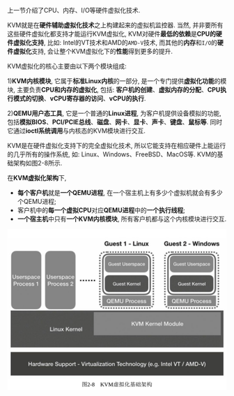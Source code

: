 上一节介绍了CPU、内存、I/O等硬件虚拟化技术. 

KVM就是在**硬件辅助虚拟化技术**之上构建起来的虚拟机监控器. 当然, 并非要所有这些硬件虚拟化都支持才能运行KVM虚拟化, KVM对硬件**最低的依赖**是**CPU的硬件虚拟化支持**, 比如: Intel的VT技术和AMD的`AMD-V`技术, 而其他的**内存**和`I/O`的**硬件虚拟化**支持, 会让整个KVM虚拟化下的**性能**得到更多的提升. 

KVM虚拟化的核心主要由以下两个模块组成: 

1)**KVM内核模块**, 它属于**标准Linux内核**的一部分, 是一个专门提供**虚拟化功能**的模块, 主要负责**CPU和内存的虚拟化**, 包括: **客户机的创建**、**虚拟内存的分配**、**CPU执行模式的切换**、**vCPU寄存器的访问**、**vCPU的执行**. 

2)**QEMU用户态工具**, 它是一个普通的**Linux进程**, 为客户机提供设备模拟的功能, 包括**模拟BIOS**、**PCI/PCIE总线**、**磁盘**、**网卡**、**显卡**、**声卡**、**键盘**、**鼠标等**. 同时它通过**ioctl系统调用**与内核态的KVM模块进行交互. 

KVM是在硬件虚拟化支持下的完全虚拟化技术, 所以它能支持在相应硬件上能运行的几乎所有的操作系统, 如: Linux、Windows、FreeBSD、MacOS等. KVM的基础架构如图2-8所示. 

在**KVM虚拟化架构**下, 

- **每个客户机**就是**一个QEMU进程**, 在一个宿主机上有多少个虚拟机就会有多少个QEMU进程; 
- 客户机中的**每一个虚拟CPU**对应**QEMU进程**中的**一个执行线程**; 
- **一个宿主机**中只有**一个KVM内核模块**, 所有客户机都与这个内核模块进行交互. 

![](./images/2019-05-14-17-43-52.png)
